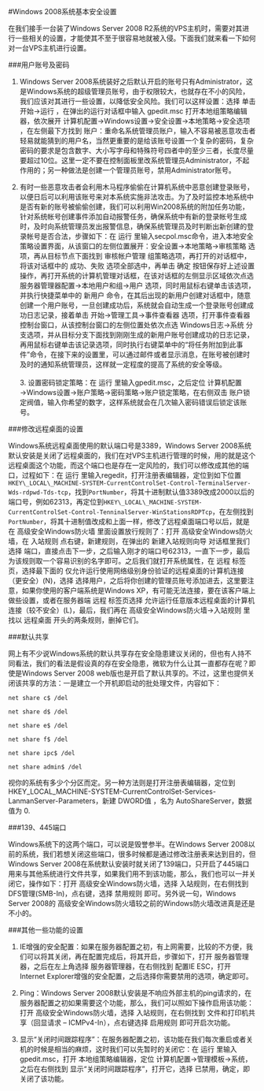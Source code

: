 <!-- --- tag: windows2008上手 -->
<!-- --- title: Windows 2008 系统基本安全设置 -->
#Windows 2008系统基本安全设置

在我们接手一台装了Windows Server 2008 R2系统的VPS主机时，需要对其进行一些相关的设置，才能使其不至于很容易地就被入侵。下面我们就来看一下如何对一台VPS主机进行设置。

###用户账号及密码

1. Windows Server 2008系统装好之后默认开启的账号只有Administrator，这是Windows系统的超级管理员账号，由于权限较大，也就存在不小的风险，我们应该对其进行一些设置，以降低安全风险。我们可以这样设置：选择 单击 开始→运行 ，在弹出的运行对话框中输入 gpedit.msc 打开本地组策略编辑器，依次展开 计算机配置→Windows设置→安全设置→本地策略→安全选项 ，在左侧最下方找到 账户：重命名系统管理员账户，输入不容易被恶意攻击者轻易就能猜到的用户名，当然更重要的是给该账号设置一个复杂的密码，复杂密码的要求是包含数字、大小写字母和特殊符号四者中的至少三者，长度尽量要超过10位。这里一定不要在控制面板里改系统管理员Administrator，不起作用的；另一种做法是创建一个管理员账号，禁用Administrator账号。

2. 有时一些恶意攻击者会利用木马程序偷偷在计算机系统中恶意创建登录账号，以便日后可以利用该账号来对本系统实施非法攻击。为了及时监控本地系统中是否有新的账号被偷偷创建，我们可以利用Win2008系统的附加任务功能，针对系统帐号创建事件添加自动报警任务，确保系统中有新的登录帐号生成时，及时向系统管理员发出报警信息，确保系统管理员及时判断出新创建的登录帐号是否合法，步骤如下：在 运行 里输入secpol.msc命令，进入本地安全策略设置界面，从该窗口的左侧位置展开：安全设置→本地策略→审核策略 选项，再从目标节点下面找到 审核帐户管理 组策略选项，再打开的对话框中，将该对话框中的 成功、失败 选项全部选中，再单击 确定 按钮保存好上述设置操作，再打开系统的计算机管理对话框，在该对话框的左侧显示区域依次点选 服务器管理器配置→本地用户和组→用户 选项，同时用鼠标右键单击该选项，并执行快捷菜单中的 新用户 命令，在其后出现的新用户创建对话框中，随意创建一个用户账号，一旦创建成功后，系统就会自动生成一个登录账号创建成功日志记录，接着单击 开始→管理工具→事件查看器 选项，打开事件查看器控制台窗口，从该控制台窗口的左侧位置处依次点选 Windows日志→系统 分支选项，并从目标分支下面找到刚刚生成的新用户账号创建成功的日志记录，再用鼠标右键单击该记录选项，同时执行右键菜单中的“将任务附加到此事件”命令，在接下来的设置里，可以通过邮件或者显示消息，在账号被创建时及时的通知系统管理员，这样就一定程度的提高了系统的安全等级。<br /><br /> 3. 设置密码锁定策略：在 运行 里输入gpedit.msc，之后定位 计算机配置→Windows设置→账户策略→密码策略→账户锁定策略，在右侧双击 账户锁定阀值，输入你希望的数字，这样系统就会在几次输入密码错误后锁定该账号。

###修改远程桌面的设置

Windows系统远程桌面使用的默认端口号是3389，Windows Server 2008系统默认安装是关闭了远程桌面的，我们在对VPS主机进行管理的时候，用的就是这个远程桌面这个功能，而这个端口也是存在一定风险的，我们可以修改成其他的端口，过程如下：在 运行 里输入regedit，打开注册表编辑器，定位到如下位置`HKEY\_LOCAL\_MACHINE-SYSTEM-CurrentControlSet-Control-TerminalServer-Wds-rdpwd-Tds-tcp`，找到`PortNumber`，将其十进制默认值3389改成2000以后的端口号，例如62313，再定位到`HKEY\_LOCAL\_MACHINE-SYSTEM-CurrentControlSet-Control-TenninalServer-WinStationsRDPTcp`，在左侧找到`PortNumber`，将其十进制值改成和上面一样，修改了远程桌面端口号以后，就是在 高级安全Windows防火墙 里面设置放行规则了：打开 高级安全Windows防火墙，在 入站规则 点右键，新建规则，在弹出的 新建入站规则向导 对话框里我们选择 端口，直接点击下一步，之后输入刚才的端口号62313，一直下一步，最后为该规则取一个容易识别的名字即可。之后我们就打开系统属性，在 远程 标签页，选择最下面的 仅允许运行使用网络级别身份验证的远程桌面的计算机连接（更安全）(N)，选择 选择用户，之后将你创建的管理员账号添加进去，这里要注意，如果你使用的客户端系统是Windows XP，有可能无法连接，要在该客户端上做些设置，或者在服务器端 远程 标签页选择 允许运行任意版本远程桌面的计算机连接（较不安全）(L)，最后，我们再在 高级安全Windows防火墙→入站规则 里找以 远程桌面 开头的两条规则，删掉它们。

###默认共享

网上有不少说Windows系统的默认共享存在安全隐患建议关闭的，但也有人持不同看法，我们的看法是假设真的存在安全隐患，微软为什么让其一直都存在呢？即使是Windows Server 2008 web版也是开启了默认共享的。不过，这里也提供关闭该共享的方法：一是建立一个开机即启动的批处理文件，内容如下：

	net share c$ /del
	
	net share d$ /del
	
	net share e$ /del
	
	net share f$ /del
	
	net share ipc$ /del
	
	net share admin$ /del

视你的系统有多少个分区而定。另一种方法则是打开注册表编辑器，定位到 HKEY\_LOCAL\_MACHINE-SYSTEM-CurrentControlSet-Services-LanmanServer-Parameters，新建 DWORD值 ，名为 AutoShareServer，数据值为 0.

###139、445端口

Windows系统下的这两个端口，可以说是毁誉参半。在Windows Server 2008以前的系统，我们若想关闭这些端口，很多时候都是通过修改注册表来达到目的，但Windows Server 2008在系统默认安装时就关闭了139端口，只开启了445端口用来与其他系统进行文件共享，如果我们用不到该功能，那么，我们也可以一并关闭它，操作如下：打开 高级安全Windows防火墙，选择 入站规则，在右侧找到 DFS管理(SMB-In)，点右键，选择 禁用规则 即可。另外说一句，Windows Server 2008的 高级安全Windows防火墙较之前的Windows防火墙改进真是还是不小的。

###其他一些功能的设置

1. IE增强的安全配置：如果在服务器配置之初，有上网需要，比较的不方便，我们可以将其关闭，再在配置完成后，将其开启，步骤如下，打开 服务器管理器，之后在左上角选择 服务器管理器，在右侧找到 配置IE ESC，打开Internet Explorer增强的安全配置，之后选择你需要禁用的选项，确定即可。

2. Ping：Windows Server 2008默认安装是不响应外部主机的ping请求的，在服务器配置之初如果需要这个功能，那么，我们可以照如下操作启用该功能：打开 高级安全Windows防火墙，选择 入站规则，在右侧找到 文件和打印机共享（回显请求 – ICMPv4-In），点右键选择 启用规则 即可开启次功能。

3. 显示“关闭时间跟踪程序”：在服务器配置之初，该功能在我们每次重启或者关机的时候是相当的麻烦，这时我们可以先暂时的关闭它：在 运行 里输入 gpedit.msc，打开 本地组策略编辑器，定位 计算机配置→管理模板→系统，之后在右侧找到 显示“关闭时间跟踪程序”，打开它，选择 已禁用，确定，即关闭了该功能。